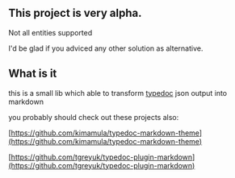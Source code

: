 This project is very alpha. 
---
Not all entities supported

I'd be glad if you adviced any other solution as alternative.

What is it
---
this is a small lib which able to transform [typedoc](https://github.com/TypeStrong/typedoc) json output into markdown

you probably should check out these projects also: 

[https://github.com/kimamula/typedoc-markdown-theme](https://github.com/kimamula/typedoc-markdown-theme)

[https://github.com/tgreyuk/typedoc-plugin-markdown](https://github.com/tgreyuk/typedoc-plugin-markdown)